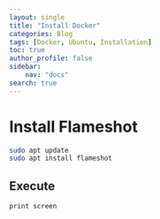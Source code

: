 ```yaml
---
layout: single
title: "Install Docker"
categories: Blog
tags: [Docker, Ubuntu, Installation]
toc: true
author_profile: false
sidebar:
    nav: "docs"
search: true
---
```


## 

# Install Flameshot

```bash
sudo apt update 
sudo apt install flameshot
```



## Execute

```bash
print screen
```

